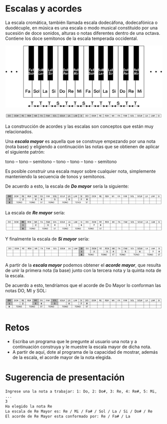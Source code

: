# Escalas y acordes

La escala cromática, también llamada escala dodecáfona, dodecafónica o duodécuple, en música es una escala o modo musical constituido por una sucesión de doce sonidos, alturas o notas diferentes dentro de una octava. Contiene los doce semitonos de la escala temperada occidental.

![](../../imagenes/escalas001.png)

![](../../imagenes/escalas002.png)

La construcción de acordes y las escalas son conceptos que están muy relacionados.

Una ***escala mayor*** es aquella que se construye empezando por una nota (nota base) y eligiendo a continuación las notas que se obtienen de aplicar el siguiente patrón: 

tono – tono – semitono – tono – tono – tono - semitono

Es posible *construir* una escala mayor sobre cualquier nota, simplemente manteniendo la secuencia de tonos y semitonos. 

De acuerdo a esto, la escala de ***Do mayor*** sería la siguiente:

![](../../imagenes/escalas003.png)

La escala de ***Re mayor*** sería:

![](../../imagenes/escalas004.png)

Y finalmente la escala de ***Si mayor*** sería:

![](../../imagenes/escalas005.png)

A partir de la ***escala mayor*** podemos obtener el ***acorde mayor***, que resulta de unir la primera nota (la base) junto con la tercera nota y la quinta nota de la escala. 

De acuerdo a esto, tendríamos que el acorde de Do Mayor lo conforman las notas DO, MI y SOL:

![](../../imagenes/escalas006.png)

# Retos

- Escriba un programa que le pregunte al usuario una nota y a continuación construya y le muestre la escala mayor de dicha nota.
- A partir de aquí, dote al programa de la capacidad de mostrar, además de la escala, el acorde mayor de la nota elegida.

# Sugerencia de presentación
```
Ingrese una la nota a trabajar: 1: Do, 2: Do#, 3: Re, 4: Re#, 5: Mi, ...
3
Ha elegido la nota Re
La escala de Re Mayor es: Re / Mi / Fa# / Sol / La / Si / Do# / Re
El acorde de Re Mayor esta conformado por: Re / Fa# / La
